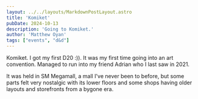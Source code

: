 ```yaml
---
layout: ../../layouts/MarkdownPostLayout.astro
title: 'Komiket'
pubDate: 2024-10-13
description: 'Going to Komiket.'
author: 'Matthew Oyan'
tags: ["events", "d&d"]
---
```


Komiket. I got my first D20 :)). It was my first time going into an art convention. Managed to run into my friend Adrian who I last saw in 2021.

It was held in SM Megamall, a mall I've never been to before, but some parts felt very nostalgic with its lower floors and some shops having older layouts and storefronts from a bygone era.